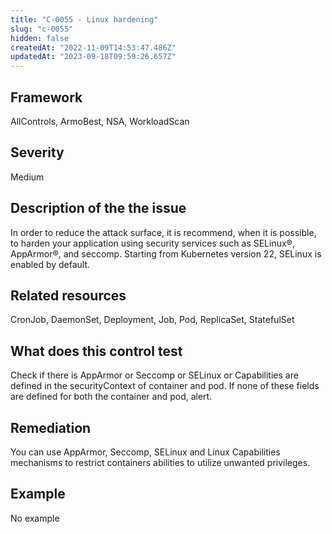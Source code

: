 ```yaml
---
title: "C-0055 - Linux hardening"
slug: "c-0055"
hidden: false
createdAt: "2022-11-09T14:53:47.486Z"
updatedAt: "2023-09-18T09:59:26.657Z"
---
```

## Framework
AllControls, ArmoBest, NSA, WorkloadScan
## Severity
Medium
## Description of the the issue
In order to reduce the attack surface, it is recommend, when it is possible, to harden your application using security services such as SELinux®, AppArmor®, and seccomp. Starting from Kubernetes version 22, SELinux is enabled by default. 
## Related resources
CronJob, DaemonSet, Deployment, Job, Pod, ReplicaSet, StatefulSet
## What does this control test
Check if there is AppArmor or Seccomp or SELinux or Capabilities are defined in the securityContext of container and pod. If none of these fields are defined for both the container and pod, alert.
## Remediation
You can use AppArmor, Seccomp, SELinux and Linux Capabilities mechanisms to restrict containers abilities to utilize unwanted privileges.
## Example
No example